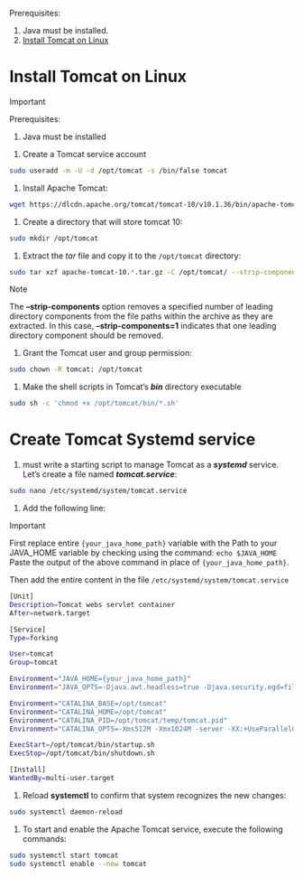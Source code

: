 Prerequisites: 
1. Java must be installed. 
2. [Install Tomcat on Linux](https://www.liquidweb.com/blog/how-to-install-apache-tomcat-on-linux-almalinux/) 

# Install Tomcat on Linux
>[!IMPORTANT]
>Prerequisites: 
>1. Java must be installed

1. Create a Tomcat service account
```bash
sudo useradd -m -U -d /opt/tomcat -s /bin/false tomcat
```
1. Install Apache Tomcat: 
```bash
wget https://dlcdn.apache.org/tomcat/tomcat-10/v10.1.36/bin/apache-tomcat-10.1.36.tar.gz
```
1. Create a directory that will store tomcat 10:
```bash
sudo mkdir /opt/tomcat
```
1. Extract the *tar* file and copy it to the `/opt/tomcat` directory:
```bash
sudo tar xzf apache-tomcat-10.*.tar.gz -C /opt/tomcat/ --strip-components=1
```
>[!NOTE]
>The **–strip-components** option removes a specified number of leading directory components from the file paths within the archive as they are extracted. In this case, **–strip-components=1** indicates that one leading directory component should be removed.

1. Grant the Tomcat user and group permission: 
```bash
sudo chown -R tomcat: /opt/tomcat
```
1. Make the shell scripts in Tomcat’s **_bin_** directory executable
```bash
sudo sh -c 'chmod +x /opt/tomcat/bin/*.sh'
```

# Create Tomcat Systemd service

1. must write a starting script to manage Tomcat as a **_systemd_** service. Let’s create a file named **_tomcat.service_**:
```bash
sudo nano /etc/systemd/system/tomcat.service
```
1. Add the following line:
>[!IMPORTANT]
>First replace entire `{your_java_home_path}` variable with the Path to your JAVA_HOME variable by checking using the command: 
`echo $JAVA_HOME`
Paste the output of the above command in place of `{your_java_home_path}`.

Then add the entire content in the file `/etc/systemd/system/tomcat.service`

```bash
[Unit]
Description=Tomcat webs servlet container
After=network.target

[Service]
Type=forking

User=tomcat
Group=tomcat

Environment="JAVA_HOME={your_java_home_path}"
Environment="JAVA_OPTS=-Djava.awt.headless=true -Djava.security.egd=file:/dev/./urandom"

Environment="CATALINA_BASE=/opt/tomcat"
Environment="CATALINA_HOME=/opt/tomcat"
Environment="CATALINA_PID=/opt/tomcat/temp/tomcat.pid"
Environment="CATALINA_OPTS=-Xms512M -Xmx1024M -server -XX:+UseParallelGC"

ExecStart=/opt/tomcat/bin/startup.sh
ExecStop=/opt/tomcat/bin/shutdown.sh

[Install]
WantedBy=multi-user.target
```

1. Reload **systemctl** to confirm that system recognizes the new changes:
```bash
sudo systemctl daemon-reload
```
1. To start and enable the Apache Tomcat service, execute the following commands:
```bash
sudo systemctl start tomcat
sudo systemctl enable --now tomcat
```

